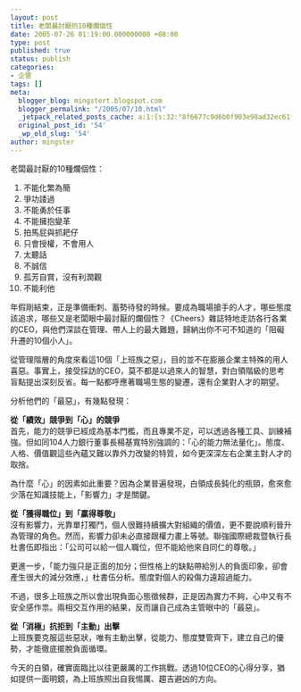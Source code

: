 ```yaml
---
layout: post
title: 老闆最討厭的10種爛個性
date: 2005-07-26 01:19:00.000000000 +08:00
type: post
published: true
status: publish
categories:
- 企管
tags: []
meta:
  blogger_blog: mingstert.blogspot.com
  blogger_permalink: "/2005/07/10.html"
  _jetpack_related_posts_cache: a:1:{s:32:"8f6677c9d6b0f903e98ad32ec61f8deb";a:2:{s:7:"expires";i:1455388430;s:7:"payload";a:3:{i:0;a:1:{s:2:"id";i:97;}i:1;a:1:{s:2:"id";i:158;}i:2;a:1:{s:2:"id";i:89;}}}}
  original_post_id: '54'
  _wp_old_slug: '54'
author: mingster
---
```

<p>老闆最討厭的10種爛個性：</p>
<ol>
<li>不能化繁為簡 </li>
<li>爭功諉過 </li>
<li>不能勇於任事 </li>
<li>不能擁抱變革 </li>
<li>拍馬屁與抓耙仔 </li>
<li>只會授權，不會用人 </li>
<li>太聽話 </li>
<li>不誠信 </li>
<li>孤芳自賞，沒有利潤觀 </li>
<li>不能利他</li>
</ol>
<p>年假剛結束，正是準備衝刺、蓄勢待發的時候。要成為職場搶手的人才，哪些態度該追求，哪些又是老闆眼中最討厭的爛個性？《Cheers》雜誌特地走訪各行各業的CEO，與他們深談在管理、帶人上的最大難題，歸納出你不可不知道的「阻礙升遷的10個小人」。</p>
<p>從管理階層的角度來看這10個「上班族之惡」，目的並不在膨脹企業主特殊的用人喜惡。事實上，接受採訪的CEO，莫不都是以過來人的智慧，對白領階級的思考盲點提出深刻反省。每一點都呼應著職場生態的變遷，還有企業對人才的期望。</p>
<p>分析他們的「最惡」，有幾點發現：</p>
<p><strong>從「績效」競爭到「心」的競爭<br /></strong>首先，能力的競爭已經成為基本門檻，而且專業不足，可以透過各種工具、訓練補強。但如同104人力銀行董事長楊基寬特別強調的：「心的能力無法量化」。態度、人格、價值觀這些內蘊又難以靠外力改變的特質，如今更深深左右企業主對人才的取捨。</p>
<p>為什麼「心」的因素如此重要？因為企業普遍發現，白領成長鈍化的瓶頸，愈來愈少落在知識技能上，「影響力」才是關鍵。</p>
<p><strong>從「獲得職位」到「贏得尊敬」<br /></strong>沒有影響力，光靠單打獨鬥，個人很難持續擴大對組織的價值，更不要說順利晉升為管理的角色。然而，影響力卻未必直接跟權力畫上等號。聯強國際總裁暨執行長杜書伍即指出：「公司可以給一個人職位，但不能給他來自同仁的尊敬。」</p>
<p>更進一步，「能力強只是正面的加分；但性格上的缺點帶給別人的負面印象，卻會產生很大的減分效應，」杜書伍分析。態度對個人的殺傷力遠超過能力。</p>
<p>不過，很多上班族之所以會出現負面心態徵候群，正是因為實力不夠，心中又有不安全感作祟。兩相交互作用的結果，反而讓自己成為主管眼中的「最惡」。</p>
<p><strong>從「消極」抗拒到「主動」出擊<br /></strong>上班族要克服這些惡狀，唯有主動出擊，從能力、態度雙管齊下，建立自己的優勢，才能徹底擺脫負面循環。</p>
<p>今天的白領，確實面臨比以往更嚴厲的工作挑戰。透過10位CEO的心得分享，猶如提供一面明鏡，為上班族照出自我惕厲、趨吉避凶的方向。 </p>
